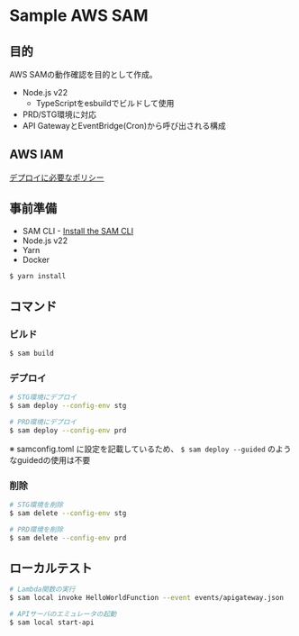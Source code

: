 # Sample AWS SAM

## 目的

AWS SAMの動作確認を目的として作成。

- Node.js v22
  - TypeScriptをesbuildでビルドして使用
- PRD/STG環境に対応
- API GatewayとEventBridge(Cron)から呼び出される構成

## AWS IAM

[デプロイに必要なポリシー](https://docs.aws.amazon.com/ja_jp/serverless-application-model/latest/developerguide/sam-permissions.html)

## 事前準備

- SAM CLI - [Install the SAM CLI](https://docs.aws.amazon.com/serverless-application-model/latest/developerguide/serverless-sam-cli-install.html)
- Node.js v22
- Yarn
- Docker

```sh
$ yarn install
```

## コマンド

### ビルド

```sh
$ sam build
```

### デプロイ

```sh
# STG環境にデプロイ
$ sam deploy --config-env stg

# PRD環境にデプロイ
$ sam deploy --config-env prd
```

※ samconfig.toml に設定を記載しているため、 `$ sam deploy --guided` のようなguidedの使用は不要

### 削除

```sh
# STG環境を削除
$ sam delete --config-env stg

# PRD環境を削除
$ sam delete --config-env prd
```

## ローカルテスト

```sh
# Lambda関数の実行
$ sam local invoke HelloWorldFunction --event events/apigateway.json

# APIサーバのエミュレータの起動
$ sam local start-api
```
